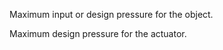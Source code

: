 Maximum input or design pressure for the object.


<!-- comment -->


Maximum design pressure for the actuator.
